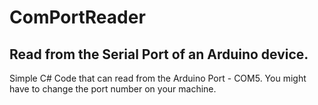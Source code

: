 # ComPortReader

## Read from the Serial Port of an Arduino device.

Simple C# Code that can read from the Arduino Port - COM5. 
You might have to change the port number on your machine.
